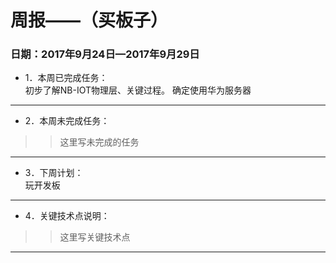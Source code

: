 # 周报——（买板子）				
### 日期：2017年9月24日—2017年9月29日
* 1．本周已完成任务：<br> 
 初步了解NB-IOT物理层、关键过程。
确定使用华为服务器
* * *

* 2．本周未完成任务：<br>
>>这里写未完成的任务

* * *

* 3．下周计划：<br>
玩开发板
 
 * * *
 
* 4．关键技术点说明：<br>
>>这里写关键技术点

* * *


